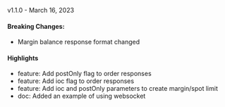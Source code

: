 v1.1.0 - March 16, 2023

#### Breaking Changes:
- Margin balance response format changed 

#### Highlights
- feature: Add postOnly flag to order responses
- feature: Add ioc flag to order responses
- feature: Add ioc and postOnly parameters to create margin/spot limit 
- doc: Added an example of using websocket